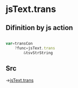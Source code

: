 # jsText.trans

## Difinition by js action

```js.js

var=transCon
	?func=jsText.trans
		&tsvStrString
```

## Src

->[jsText.trans](https://github.com/puutaro/CommandClick/blob/master/app/src/main/java/com/puutaro/commandclick/fragment_lib/terminal_fragment/js_interface/text/JsText.kt#L86)


